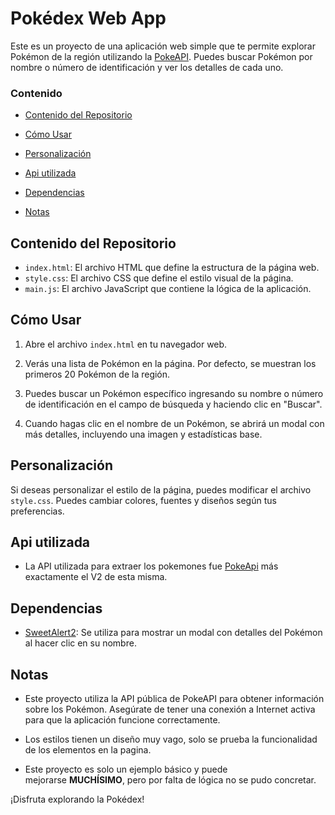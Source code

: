 # Pokédex Web App

Este es un proyecto de una aplicación web simple que te permite explorar Pokémon de la región utilizando la [PokeAPI](https://pokeapi.co/). Puedes buscar Pokémon por nombre o número de identificación y ver los detalles de cada uno.

### Contenido 

- [Contenido del Repositorio](#contenido-del-repositorio)

- [Cómo Usar](#cómo-usar)

- [Personalización](#personalización)

- [Api utilizada](#api-utilizada)

- [Dependencias](#dependencias)

- [Notas](#notas)
  

## Contenido del Repositorio

- `index.html`: El archivo HTML que define la estructura de la página web.
- `style.css`: El archivo CSS que define el estilo visual de la página.
- `main.js`: El archivo JavaScript que contiene la lógica de la aplicación.

## Cómo Usar

1. Abre el archivo `index.html` en tu navegador web.

2. Verás una lista de Pokémon en la página. Por defecto, se muestran los primeros 20 Pokémon de la región.

3. Puedes buscar un Pokémon específico ingresando su nombre o número de identificación en el campo de búsqueda y haciendo clic en "Buscar".

4. Cuando hagas clic en el nombre de un Pokémon, se abrirá un modal con más detalles, incluyendo una imagen y estadísticas base.

## Personalización

Si deseas personalizar el estilo de la página, puedes modificar el archivo `style.css`. Puedes cambiar colores, fuentes y diseños según tus preferencias.

## Api utilizada

- La API utilizada para extraer los pokemones fue [PokeApi](https://pokeapi.co) más exactamente el V2 de esta misma.

## Dependencias

- [SweetAlert2](https://sweetalert2.github.io/): Se utiliza para mostrar un modal con detalles del Pokémon al hacer clic en su nombre.

## Notas

- Este proyecto utiliza la API pública de PokeAPI para obtener información sobre los Pokémon. Asegúrate de tener una conexión a Internet activa para que la aplicación funcione correctamente.
  
- Los estilos tienen un diseño muy vago, solo se prueba la funcionalidad de los elementos en la pagina.

- Este proyecto es solo un ejemplo básico y puede mejorarse **MUCHÍSIMO**, pero por falta de lógica no se pudo concretar.

¡Disfruta explorando la Pokédex!

